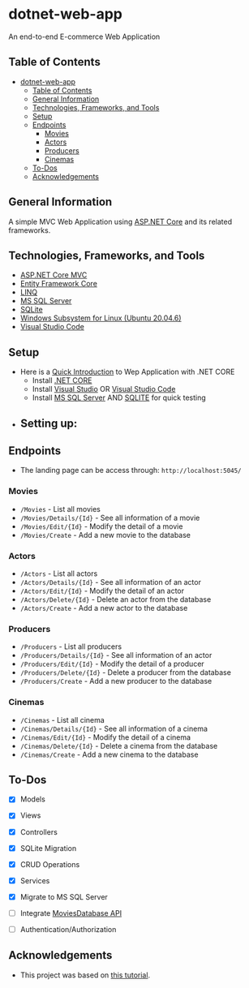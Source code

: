 # dotnet-web-app
An end-to-end E-commerce Web Application

## Table of Contents
- [dotnet-web-app](#dotnet-web-app)
  - [Table of Contents](#table-of-contents)
  - [General Information](#general-information)
  - [Technologies, Frameworks, and Tools](#technologies-frameworks-and-tools)
  - [Setup](#setup)
  - [Endpoints](#endpoints)
    - [Movies](#movies)
    - [Actors](#actors)
    - [Producers](#producers)
    - [Cinemas](#cinemas)
  - [To-Dos](#to-dos)
  - [Acknowledgements](#acknowledgements)


## General Information
A simple MVC Web Application using [ASP.NET Core](https://learn.microsoft.com/en-us/aspnet/core/getting-started/?view=aspnetcore-7.0&tabs=windows) and its related frameworks.


## Technologies, Frameworks, and Tools
- [ASP.NET Core MVC](https://learn.microsoft.com/en-us/aspnet/core/mvc/overview?view=aspnetcore-7.0)
- [Entity Framework Core](https://learn.microsoft.com/en-us/ef/core/)
- [LINQ](https://learn.microsoft.com/en-us/dotnet/framework/data/adonet/ef/language-reference/linq-to-entities)
- [MS SQL Server](https://learn.microsoft.com/en-us/sql/?view=sql-server-ver16)
- [SQLite](https://learn.microsoft.com/en-us/dotnet/standard/data/sqlite/?tabs=netcore-cli)
- [Windows Subsystem for Linux (Ubuntu 20.04.6)](https://ubuntu.com/tutorials/install-ubuntu-on-wsl2-on-windows-10#1-overview)
- [Visual Studio Code](https://code.visualstudio.com/docs/languages/dotnet)

## Setup

- Here is a [Quick Introduction](https://learn.microsoft.com/en-us/training/modules/build-web-api-aspnet-core/) to Wep Application with .NET CORE
  - Install [.NET CORE](https://dotnet.microsoft.com/en-us/download)
  - Install [Visual Studio](https://learn.microsoft.com/en-us/visualstudio/install/install-visual-studio?view=vs-2022) OR [Visual Studio Code](https://code.visualstudio.com/docs/languages/dotnet)
  - Install [MS SQL Server](https://learn.microsoft.com/vi-vn/ef/core/providers/sql-server/?tabs=dotnet-core-cli) AND [SQLITE](https://learn.microsoft.com/en-us/dotnet/standard/data/sqlite/?tabs=netcore-cli) for quick testing
- Setting up:
  - 

## Endpoints
- The landing page can be access through: `http://localhost:5045/`

### Movies
  - `/Movies` - List all movies
  - `/Movies/Details/{Id}` - See all information of a movie
  - `/Movies/Edit/{Id}` - Modify the detail of a movie
  - `/Movies/Create` - Add a new movie to the database

### Actors
  - `/Actors` - List all actors
  - `/Actors/Details/{Id}` - See all information of an actor
  - `/Actors/Edit/{Id}` - Modify the detail of an actor
  - `/Actors/Delete/{Id}` - Delete an actor from the database
  - `/Actors/Create` - Add a new actor to the database

### Producers
  - `/Producers` - List all producers
  - `/Producers/Details/{Id}` - See all information of an actor
  - `/Producers/Edit/{Id}` - Modify the detail of a producer
  - `/Producers/Delete/{Id}` - Delete a producer from the database
  - `/Producers/Create` - Add a new producer to the database

### Cinemas
  - `/Cinemas` - List all cinema
  - `/Cinemas/Details/{Id}` - See all information of a cinema
  - `/Cinemas/Edit/{Id}` - Modify the detail of a cinema
  - `/Cinemas/Delete/{Id}` - Delete a cinema from the database
  - `/Cinemas/Create` - Add a new cinema to the database


## To-Dos
- [x] Models
- [x] Views
- [x] Controllers
- [x] SQLite Migration
- [x] CRUD Operations
- [x] Services
- [x] Migrate to MS SQL Server
- [ ] Integrate [MoviesDatabase API](https://rapidapi.com/SAdrian/api/moviesdatabase)
- [ ] Authentication/Authorization


## Acknowledgements
- This project was based on [this tutorial](https://www.youtube.com/watch?v=Jp25zkAGHJc&list=PL2Q8rFbm-4ruTcZY39MNOsEu4p76HQ5VX&index=26).
